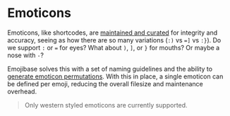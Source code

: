 # Emoticons

Emoticons, like shortcodes, are [maintained and curated][emos] for integrity and accuracy, seeing as
how there are so many variations (`:)` vs `=]` vs `:}`). Do we support `:` or `=` for eyes? What
about `)`, `]`, or `}` for mouths? Or maybe a nose with `-`?

Emojibase solves this with a set of naming guidelines and the ability to
[generate emoticon permutations](./api.md#generateemoticonpermutations). With this in place, a
single emoticon can be defined per emoji, reducing the overall filesize and maintenance overhead.

> Only western styled emoticons are currently supported.

[emos]: https://github.com/milesj/emojibase/blob/master/packages/generator/src/resources/emoticons.ts
